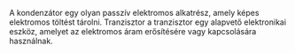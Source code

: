 A kondenzátor egy olyan passzív elektromos alkatrész, amely képes elektromos töltést tárolni. 
Tranzisztor a tranzisztor egy alapvető elektronikai eszköz, amelyet az elektromos áram erősítésére vagy kapcsolására használnak. 
